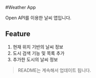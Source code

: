 #Weather App

Open API를 이용한 날씨 앱입니다.



## Feature

1. 현재 위치 기반의 날씨 정보
2. 도시 검색 기능 및 목록 추가
3. 추가한 도시의 날씨 정보



> README는 계속해서 업데이트 됩니다.



